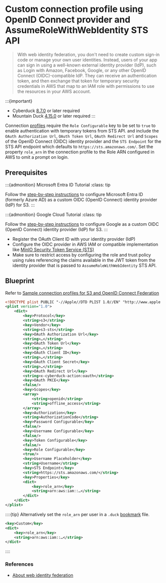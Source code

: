 Custom connection profile using OpenID Connect provider and AssumeRoleWithWebIdentity STS API
====

> With web identity federation, you don't need to create custom sign-in code or manage your own user identities. Instead, users of your app can sign in using a well-known external identity provider (IdP), such as Login with Amazon, Facebook, Google, or any other OpenID Connect (OIDC)-compatible IdP. They can receive an authentication token, and then exchange that token for temporary security credentials in AWS that map to an IAM role with permissions to use the resources in your AWS account.

:::{important}
* Cyberduck [8.7.0](https://cyberduck.io/changelog/) or later required
* Mountain Duck [4.15.0](https://mountainduck.io/changelog/) or later required
:::

Connection [profiles](index.md#technical-file-format-specification) require the `Role Configurable` key to be set to `true` to enable authentication with temporary tokens from STS API. and include the `OAuth Authorization Url`, `OAuth Token Url`, `OAuth Redirect Url` and `Scopes` of the OpenID Connect (OIDC) identity provider and the `STS Endpoint` for the STS API endpoint which defaults to `https://sts.amazonaws.com/`. Set the property `role_arn` in the connection profile to the Role ARN configured in AWS to omit a prompt on login.


## Prerequisites

:::{admonition} Microsoft Entra ID Tutorial
:class: tip

Follow the [step-by-step instructions](../../tutorials/s3_microsoft_entra_oidc.md) to configure Microsoft Entra ID (formerly Azure AD) as a custom OIDC (OpenID Connect) identity provider (IdP) for S3.
:::

:::{admonition} Google Cloud Tutorial
:class: tip

Follow the [step-by-step instructions](../../tutorials/s3_google_oidc.md) to configure Google as a custom OIDC (OpenID Connect) identity provider (IdP) for S3.
:::

- Register the OAuth Client ID with your identity provider (IdP)
- Configure the OIDC provider in AWS IAM or compatible implementation like [MinIO Security Token Service (STS)](https://min.io/docs/minio/linux/developers/security-token-service.html)
- Make sure to restrict access by configuring the role and trust policy using rules referencing the claims available in the JWT token from the identity provider that is passed to `AssumeRoleWithWebIdentity` STS API.

## Blueprint

Refer to [Sample connection profiles for S3 and OpenID Connect Federation](https://github.com/iterate-ch/profiles/issues/55)

```xml
<!DOCTYPE plist PUBLIC "-//Apple//DTD PLIST 1.0//EN" "http://www.apple.com/DTDs/PropertyList-1.0.dtd">
<plist version="1.0">
    <dict>
        <key>Protocol</key>
        <string>s3</string>
        <key>Vendor</key>
        <string>s3-sts</string>
        <key>OAuth Authorization Url</key>
        <string>…</string>
        <key>OAuth Token Url</key>
        <string>…</string>
        <key>OAuth Client ID</key>
        <string>…</string>
        <key>OAuth Client Secret</key>
        <string>…</string>
        <key>OAuth Redirect Url</key>
        <string>x-cyberduck-action:oauth</string>
        <key>OAuth PKCE</key>
        <false/>
        <key>Scopes</key>
        <array>
            <string>openid</string>
            <string>offline_access</string>
        </array>
        <key>Authorization</key>
        <string>AuthorizationCode</string>
        <key>Password Configurable</key>
        <false/>
        <key>Username Configurable</key>
        <false/>
        <key>Token Configurable</key>
        <false/>
        <key>Role Configurable</key>
        <true/>
        <key>Username Placeholder</key>
        <string>Username</string>
        <key>STS Endpoint</key>
        <string>https://sts.amazonaws.com/</string>
        <key>Properties</key>
        <dict>
            <key>role_arn</key>
            <string>arn:aws:iam::…</string>
        </dict>
    </dict>
</plist>
```

::::{tip}
Alternatively set the `role_arn` per user in a `.duck` [bookmark](../../tutorials/hidden_properties.md#in-duck-bookmark-files) file.

```xml
<key>Custom</key>
<dict>
    <key>role_arn</key>
    <string>arn:aws:iam::…</string>
</dict>
```
::::


### References 

- [About web identity federation](https://docs.aws.amazon.com/IAM/latest/UserGuide/id_roles_providers_oidc.html)